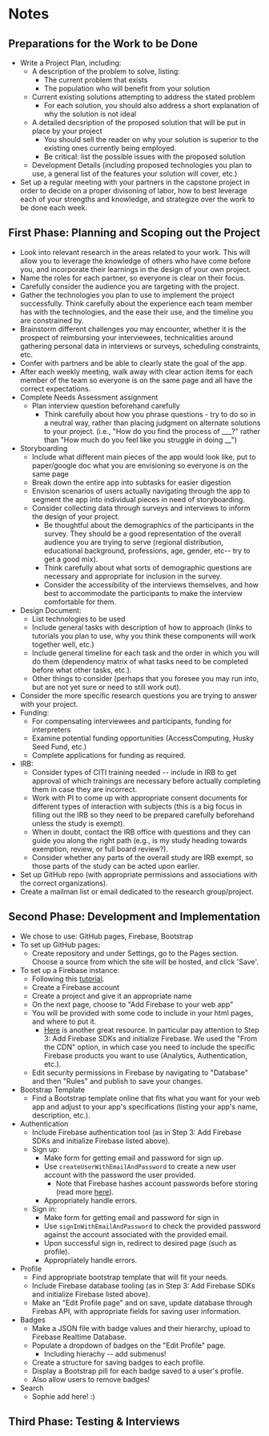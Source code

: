 # Notes

## Preparations for the Work to be Done
* Write a Project Plan, including:
    * A description of the problem to solve, listing:
        * The current problem that exists
        * The population who will benefit from your solution
    * Current existing solutions attempting to address the stated problem
        * For each solution, you should also address a short explanation of why the solution is not ideal
    * A detailed decsription of the proposed solution that will be put in place by your project
        * You should sell the reader on why your solution is superior to the existing ones currently being employed. 
        * Be critical: list the possible issues with the proposed solution
    * Development Details (including proposed technologies you plan to use, a general list of the features your solution will cover, etc.)
* Set up a regular meeting with your partners in the capstone project in order to decide on a proper divisoning of labor, how to best leverage each of your strengths and knowledge, and strategize over the work to be done each week.  

## First Phase: Planning and Scoping out the Project
* Look into relevant research in the areas related to your work.  This will allow you to leverage the knowledge of others who have come before you, and incorporate their learnings in the design of your own project.  
* Name the roles for each partner, so everyone is clear on their focus. 
* Carefully consider the audience you are targeting with the project.  
* Gather the technologies you plan to use to implement the project successfully.  Think carefully about the experience each team member has with the technologies, and the ease their use, and the timeline you are constrained by.  
* Brainstorm different challenges you may encounter, whether it is the prospect of reimbursing your interviewees, technicalities around gathering personal data in interviews or surveys, scheduling constraints, etc.  
* Confer with partners and be able to clearly state the goal of the app.  
* After each weekly meeting, walk away with clear action items for each member of the team so everyone is on the same page and all have the correct expectations. 
* Complete Needs Assessment assignment
    * Plan interview question beforehand carefully
        * Think carefully about how you phrase questions - try to do so in a neutral way, rather than placing judgment on alternate solutions to your project. (i.e., "How do you find the process of ___?" rather than "How much do you feel like you struggle in doing __")
* Storyboarding
    * Include what different main pieces of the app would look like, put to paper/google doc what you are envisioning so everyone is on the same page
    * Break down the entire app into subtasks for easier digestion
    * Envision scenarios of users actually navigating through the app to segment the app into individual pieces in need of storyboarding.  
    * Consider collecting data through surveys and interviews to inform the design of your project. 
        * Be thoughtful about the demographics of the participants in the survey.  They should be a good representation of the overall audience you are trying to serve (regional distribution, educational background, professions, age, gender, etc-- try to get a good mix). 
        * Think carefully about what sorts of demographic questions are necessary and appropriate for inclusion in the survey. 
        * Consider the accessibility of the interviews themselves, and how best to accommodate the participants to make the interview comfortable for them. 
* Design Document: 
    * List technologies to be used
    * Include general tasks with description of how to approach (links to tutorials you plan to use, why you think these components will work together well, etc.)
    * Include general timeline for each task and the order in which you will do them (dependency matrix of what tasks need to be completed before what other tasks, etc.).  
    * Other things to consider (perhaps that you foresee you may run into, but are not yet sure or need to still work out).  
* Consider the more specific research questions you are trying to answer with your project. 
* Funding: 
    * For compensating interviewees and participants, funding for interpreters
    * Examine potential funding opportunities (AccessComputing, Husky Seed Fund, etc.)
    * Complete applications for funding as required. 
* IRB:
    * Consider types of CITI training needed -- include in IRB to get approval of which trainings are necessary before actually completing them in case they are incorrect.  
    * Work with PI to come up with appropriate consent documents for different types of interaction with subjects (this is a big focus in filling out the IRB so they need to be prepared carefully beforehand unless the study is exempt).
    * When in doubt, contact the IRB office with questions and they can guide you along the right path (e.g., is my study heading towards exemption, review, or full board review?).  
    * Consider whether any parts of the overall study are IRB exempt, so those parts of the study can be acted upon earlier.  
* Set up GitHub repo (with appropriate permissions and associations with the correct organizations).
* Create a mailman list or email dedicated to the research group/project. 

## Second Phase: Development and Implementation
* We chose to use: GitHub pages, Firebase, Bootstrap
* To set up GitHub pages:
    * Create repository and under Settings, go to the Pages section.  Choose a source from which the site will be hosted, and click 'Save'.  
* To set up a Firebase instance:
    * Following this [tutorial](https://medium.com/pan-labs/dynamic-web-apps-on-github-pages-for-free-ffac2b776d45). 
    * Create a Firebase account
    * Create a project and give it an appropriate name
    * On the next page, choose to "Add Firebase to your web app"
    * You will be provided with some code to include in your html pages, and where to put it.  
        * [Here](https://firebase.google.com/docs/web/setup) is another great resource.  In particular pay attention to Step 3: Add Firebase SDKs and initialize Firebase.  We used the "From the CDN" option, in which case you need to include the specific Firebase products you want to use (Analytics, Authentication, etc.).  
    * Edit security permissions in Firebase by navigating to "Database" and then "Rules" and publish to save your changes.  
* Bootstrap Template
    * Find a Bootstrap template online that fits what you want for your web app and adjust to your app's specifications (listing your app's name, description, etc.). 
* Authentication
    * Include Firebase authentication tool (as in Step 3: Add Firebase SDKs and initialize Firebase listed above). 
    * Sign up:
        * Make form for getting email and password for sign up.  
        * Use `createUserWithEmailAndPassword` to create a new user account with the password the user provided. 
            * Note that Firebase hashes account passwords before storing (read more [here](https://firebaseopensource.com/projects/firebase/scrypt/)). 
        * Appropriately handle errors. 
    * Sign in:
        * Make form for getting email and password for sign in
        * Use `signInWithEmailAndPassword` to check the provided password against the account associated with the provided email.  
        * Upon successful sign in, redirect to desired page (such as profile).  
        * Appropriately handle errors. 
* Profile 
    * Find appropriate bootstrap template that will fit your needs.  
    * Include Firebase database tooling (as in Step 3: Add Firebase SDKs and initialize Firebase listed above). 
    * Make an "Edit Profile page" and on save, update database through Firebas API, with appropriate fields for saving user information.   
* Badges
    * Make a JSON file with badge values and their hierarchy, upload to Firebase Realtime Database. 
    * Populate a dropdown of badges on the "Edit Profile" page. 
        * Including hierachy -- add submenus!  
    * Create a structure for saving badges to each profile. 
    * Display a Bootstrap pill for each badge saved to a user's profile. 
    * Also allow users to remove badges! 
* Search
    * Sophie add here! :) 

## Third Phase: Testing & Interviews

